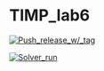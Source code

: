 # TIMP_lab6
 [![Push_release_w/_tag](https://github.com/JeySie00/TIMP_lab6/actions/workflows/release.yml/badge.svg)](https://github.com/JeySie00/TIMP_lab6/actions/workflows/release.yml)

 [![Solver_run](https://github.com/JeySie00/TIMP_lab6/actions/workflows/main.yml/badge.svg)](https://github.com/JeySie00/TIMP_lab6/actions/workflows/main.yml)
